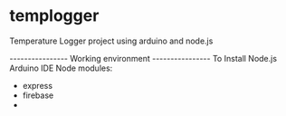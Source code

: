 # templogger
Temperature Logger project using arduino and node.js

---------------- Working environment ----------------
To Install 
Node.js 
Arduino IDE
Node modules:
- express
- firebase 
- 
